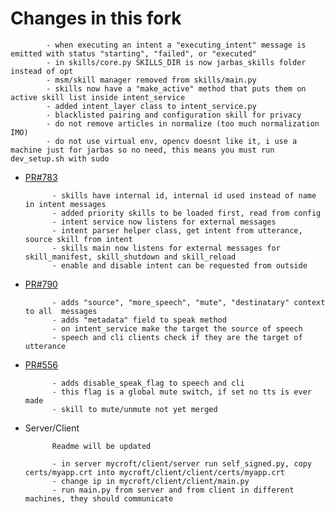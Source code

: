 # Changes in this fork

            - when executing an intent a "executing_intent" message is emitted with status "starting", "failed", or "executed"
            - in skills/core.py SKILLS_DIR is now jarbas_skills folder instead of opt
            - msm/skill manager removed from skills/main.py
            - skills now have a "make_active" method that puts them on active skill list inside intent_service
            - added intent_layer class to intent_service.py
            - blacklisted pairing and configuration skill for privacy
            - do not remove articles in normalize (too much normalization IMO)
            - do not use virtual env, opencv doesnt like it, i use a machine just for jarbas so no need, this means you must run dev_setup.sh with sudo

- [PR#783](https://github.com/MycroftAI/mycroft-core/pull/783)

            - skills have internal id, internal id used instead of name in intent messages
            - added priority skills to be loaded first, read from config
            - intent service now listens for external messages
            - intent parser helper class, get intent from utterance, source skill from intent
            - skills main now listens for external messages for skill_manifest, skill_shutdown and skill_reload
            - enable and disable intent can be requested from outside

- [PR#790](https://github.com/MycroftAI/mycroft-core/pull/790)

            - adds "source", "more_speech", "mute", "destinatary" context to all  messages
            - adds "metadata" field to speak method
            - on intent_service make the target the source of speech
            - speech and cli clients check if they are the target of utterance

- [PR#556](https://github.com/MycroftAI/mycroft-core/pull/556)

            - adds disable_speak_flag to speech and cli
            - this flag is a global mute switch, if set no tts is ever made
            - skill to mute/unmute not yet merged

- Server/Client

            Readme will be updated

            - in server mycroft/client/server run self_signed.py, copy certs/myapp.crt into mycroft/client/client/certs/myapp.crt
            - change ip in mycroft/client/client/main.py
            - run main.py from server and from client in different machines, they should communicate